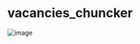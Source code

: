 # vacancies_chuncker
![image](https://user-images.githubusercontent.com/35655180/206743936-018f8547-698a-4d7c-9792-866c13e94c60.png)
